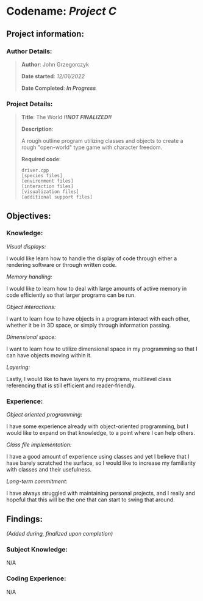 # Codename: *Project C*

## Project information:

### Author Details:

> **Author**: John Grzegorczyk 
> 
> **Date started**: _12/01/2022_ 
> 
> **Date Completed**: ___In Progress___

### Project Details:

> **Title**: The World ___!!NOT FINALIZED!!___
>
> **Description**: 
>
> A rough outline program utilizing classes and objects to create a rough "open-world" type game with character freedom.
>
> **Required code**:
> 
> ```
> driver.cpp
> [species files]
> [environment files]
> [interaction files]
> [visualization files]
> [additional support files]
> ```

## Objectives:

### Knowledge:

*Visual displays:*

I would like learn how to handle the display of code through either a rendering software or through written code. 

*Memory handling:*

I would like to learn how to deal with large amounts of active memory in code efficiently so that larger programs can be run.

*Object interactions:*

I want to learn how to have objects in a program interact with each other, whether it be in 3D space, or simply through information passing.

*Dimensional space:*

I want to learn how to utilize dimensional space in my programming so that I can have objects moving within it.

*Layering:*

Lastly, I would like to have layers to my programs, multilevel class referencing that is still efficient and reader-friendly.

### Experience:

*Object oriented programming:*

I have some experience already with object-oriented programming, but I would like to expand on that knowledge, to a point where I can help others.

*Class file implementation:*

I have a good amount of experience using classes and yet I believe that I have barely scratched the surface, so I would like to increase my familiarity with classes and their usefulness.

*Long-term commitment:*

I have always struggled with maintaining personal projects, and I really and hopeful that this will be the one that can start to swing that around.

## Findings: 

*(Added during, finalized upon completion)*

### Subject Knowledge:

N/A

### Coding Experience:

N/A
